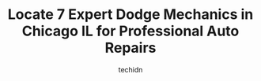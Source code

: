 ---
layout: ampstory
image: https://images.unsplash.com/photo-1502158895-0d817974dfaf?ixlib=rb-4.0.3&ixid=MnwxMjA3fDB8MHxwaG90by1wYWdlfHx8fGVufDB8fHx8&auto=format&fit=crop&w=640&h=853&q=80
author: techidn
featured: false
description: When it comes to maintaining and repairing your vehicle in Chicago IL, USA, you deserve nothing but the best. Thats why the 7 best Dodge Mechanic in the area are here to offer their experti
title: Locate 7 Expert Dodge Mechanics in Chicago IL for Professional Auto Repairs
cover:
   title: Locate 7 Expert Dodge Mechanics in Chicago IL for Professional Auto Repairs
   subtitle: Rickpate
   background: https://images.unsplash.com/photo-1502158895-0d817974dfaf?ixlib=rb-4.0.3&ixid=MnwxMjA3fDB8MHxwaG90by1wYWdlfHx8fGVufDB8fHx8&auto=format&fit=crop&w=640&h=853&q=80

pages: 
 - layout: thirds
   top: <h1>#1 Skokie Jeep Ram Dodge Chrysler Service Department</h1>
   bottom: "<p>Service is great, and if you have (and are on time) an appointment, then fast and quality work is what youre going to get. The icing on the cake was my Rep Manuel. He </p>"
   background: https://www.knot35.com/toplist/wp-content/uploads/2023/06/best-dodge-mechanic-1-in-chicago-il-1685836670.jpeg
   backgroundblur: true
 - layout: thirds
   top: <h1>#2 E & J Auto Service</h1>
   bottom: "<p>5738 W Irving Park Rd, Chicago, IL 60634, United States</p>"
   background: https://www.knot35.com/toplist/wp-content/uploads/2023/06/best-dodge-mechanic-2-in-chicago-il-1685836671.jpeg
   cta:
      link: https://www.knot35.com/toplist/locate-7-expert-dodge-mechanics-in-chicago-il-for-professional-auto-repairs/
      text: Locate 7 Expert Dodge Mechanics in Chicago IL for Professional Auto Repairs
 - layout: thirds
   top: <h1>#3 Delgados Auto Service</h1>
   bottom: "<p>1831 N Western Ave, Chicago, IL 60647, United States</p>"
   background: https://www.knot35.com/toplist/wp-content/uploads/2023/06/best-dodge-mechanic-3-in-chicago-il-1685836672.jpeg
   cta:
      link: https://www.knot35.com/toplist/locate-7-expert-dodge-mechanics-in-chicago-il-for-professional-auto-repairs/
      text: Locate 7 Expert Dodge Mechanics in Chicago IL for Professional Auto Repairs
 - layout: thirds
   top: <h1>#4 Thoms Four Wheel Drive and Auto Service</h1>
   bottom: "<p>4118 N Pulaski Rd, Chicago, IL 60641, United States</p>"
   background: https://images.unsplash.com/photo-1613843873231-1447db182f97?ixlib=rb-4.0.3&ixid=MnwxMjA3fDB8MHxwaG90by1wYWdlfHx8fGVufDB8fHx8&auto=format&fit=crop&w=640&h=853&q=80
   cta:
      link: https://www.knot35.com/toplist/locate-7-expert-dodge-mechanics-in-chicago-il-for-professional-auto-repairs/
      text: Locate 7 Expert Dodge Mechanics in Chicago IL for Professional Auto Repairs
 - layout: thirds
   top: <h1>#5 Chicago Motors Auto Service</h1>
   bottom: "<p>2415 N Pulaski Rd, Chicago, IL 60639, United States</p>"
   background: https://images.unsplash.com/photo-1462556791646-c201b8241a94?ixlib=rb-4.0.3&ixid=MnwxMjA3fDB8MHxwaG90by1wYWdlfHx8fGVufDB8fHx8&auto=format&fit=crop&w=640&h=853&q=80
   cta:
      link: https://www.knot35.com/toplist/locate-7-expert-dodge-mechanics-in-chicago-il-for-professional-auto-repairs/
      text: Locate 7 Expert Dodge Mechanics in Chicago IL for Professional Auto Repairs
 - layout: thirds
   top: <h1>#6 Chicago Spring Auto & Truck Repair</h1>
   bottom: "<p>4647 W Lake St, Chicago, IL 60644, United States</p>"
   background: https://images.unsplash.com/photo-1618005182384-a83a8bd57fbe?ixlib=rb-4.0.3&ixid=MnwxMjA3fDB8MHxwaG90by1wYWdlfHx8fGVufDB8fHx8&auto=format&fit=crop&w=640&h=853&q=80
   cta:
      link: https://www.knot35.com/toplist/locate-7-expert-dodge-mechanics-in-chicago-il-for-professional-auto-repairs/
      text: Locate 7 Expert Dodge Mechanics in Chicago IL for Professional Auto Repairs
 - layout: thirds
   top: <h1>#7 Castillos Auto Repair</h1>
   bottom: "<p>3685 W Grand Ave, Chicago, IL 60651, United States</p>"
   background: https://images.unsplash.com/photo-1527066579998-dbbae57f45ce?ixlib=rb-4.0.3&ixid=MnwxMjA3fDB8MHxwaG90by1wYWdlfHx8fGVufDB8fHx8&auto=format&fit=crop&w=640&h=853&q=80
   cta:
      link: https://www.knot35.com/toplist/locate-7-expert-dodge-mechanics-in-chicago-il-for-professional-auto-repairs/
      text: Locate 7 Expert Dodge Mechanics in Chicago IL for Professional Auto Repairs
 - layout: thirds
   middle: Continue reading...
   background: https://images.unsplash.com/photo-1591393223703-56fe1347ac62?ixlib=rb-4.0.3&ixid=MnwxMjA3fDB8MHxwaG90by1wYWdlfHx8fGVufDB8fHx8&auto=format&fit=crop&w=640&h=853&q=80
   cta:
      link: https://www.knot35.com/toplist/locate-7-expert-dodge-mechanics-in-chicago-il-for-professional-auto-repairs/
      text: Locate 7 Expert Dodge Mechanics in Chicago IL for Professional Auto Repairs
      
---